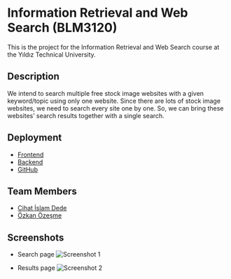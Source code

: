 # Information Retrieval and Web Search (BLM3120)

This is the project for the Information Retrieval and Web Search course at the Yıldız Technical University.

## Description

We intend to search multiple free stock image websites with a given keyword/topic using only one website. Since there are lots of stock image websites, we need to search every site one by one. So, we can bring these websites’ search results together with a single search.

## Deployment
- [Frontend](https://stock-image-scrapper.vercel.app)
- [Backend](https://bgf0ev.deta.dev/docs)
- [GitHub](https://github.com/cihatislamdede/stock-image-scrapper)

## Team Members

- [Cihat İslam Dede](https://github.com/cihatislamdede)
- [Özkan Özeşme](https://github.com/Ozkanozsm)

## Screenshots

- Search page
  ![Screenshot 1](https://gateway.pinata.cloud/ipfs/QmZxLZfeGKqG9PC14Dia4gX2yLaCtbXPnKXDkuFs3PksJo)

- Results page
  ![Screenshot 2](https://gateway.pinata.cloud/ipfs/QmXFLsmxtqHGf4CZr8Fqa3D36HrAzBigANo1fR4vV7x8cH)
